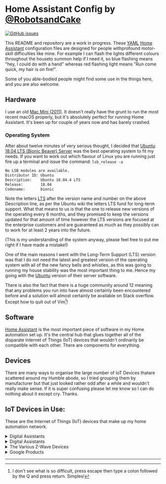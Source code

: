 # Home Assistant Config by [@RobotsandCake](https://github.com/robotsandcake) #

[![GitHub issues](https://img.shields.io/github/issues/robotsandcake/homeassistant)](https://github.com/robotsandcake/homeassistant/issues)

This README and repository are a work in progress. These [YAML](http://yaml.org) [Home Assistant](https://home-assistant.io/) configuration files are designed for people withprofound motor-skill difficulties like mine. For example I can flash the lights different colours throughout the houseto summon help if I need it, so blue flashing means "hey, I could do with a hand" whereas red flashing light means "Run come quick, my hair is on fire!". 

Some of you able-bodied people might find some use in the things here, and you are also welcome.

## Hardware ##

I use an old [Mac Mini (2011)](https://support.apple.com/kb/sp632?locale=en_US). It doesn't really have the grunt to run the most recent macOS properly, but it's absolutely perfect for running Home Assistant. It's been up for couple of years now and has barely crashed.

### Operating System ###

After about twelve minutes of very serious thought, I decided that [Ubuntu 18.04 LTS (Bionic Beaver) Server](http://releases.ubuntu.com/18.04/) was the best operating system to fit my needs. If you want to work out which  flavour of Linux you are running just fire up a terminal and issue the command: `lsb_release -a`

``` bash
No LSB modules are available.
Distributor ID: Ubuntu
Description:    Ubuntu 18.04.4 LTS
Release:        18.04
Codename:       bionic
```

Note the letters [LTS](https://wiki.ubuntu.com/LTS) after the version name and number on the above Description line, as per the Ubuntu wiki the letters LTS fund for long-term support. What that means to us is that the one to release new versions of the operating every 6 months, and they promised to keep the versions updated for that amount of time however the LTS versions are focused at the enterprise customers and are guaranteed as much as they possibly can to work for at least 2 years into the future.

(This is my understanding of the system anyway, please feel free to put me right if I have made a mistake!)

One of the main reasons I went with the Long-Term Support (LTS) version was that I do not need the latest and greatest version of the operating system with all of the new fancy bells and whistles, as this was going to running my house stability was the most important thing to me. Hence my going with the [Ubuntu](https://ubuntu.com/)  version of their server software.

There is also the fact that there is a huge community around 12 meaning that any problems you run into have almost certainly been encountered before and a solution will almost certainly be available on Stack overflow. Except how to quit out of Vim[^vim]!

## Software ##

[Home Assistant](https://home-assistant.io/) is the most important piece of software in my Home automation set up. It's the central hub that glues together all of the disparate Internet of Things (IoT) devices that wouldn't ordinarily be compatible with each other. There are components for everything. 

## Devices ##

There are many ways to organise the large number of IoT Devices thatare scattered around my Humble abode, so I tried grouping them by manufacturer but that just looked rather odd after a while and wouldn't really make sense.  If it is super confusing please let me know so I can do nothing about it except cry.  Thanks.



## IoT Devices in Use: ##

These are the Internet of Things (IoT) devices that make up my home automation network.

<details>
<summary>Digital Assistants</summary> 
* [Google Home](https://store.google.com/gb/product/google_home)
* [Echo Dot Gen 2](http://amzn.to/2hvCexj)
</details>

<details>
    <summary>Digital Assistants</summary>
    <li><a href="https://store.google.com/gb/product/google_home">Google Home</a></li>
    <li><a href="http://amzn.to/2hvCexj">Echo Dot Gen 2</a></li>
</details>

<details>
<summary>The Various Z-Wave Devices</summary>
<li>[Z-Stick Gen5 Z-Wave Gateway](https://aeotec.com/z-wave-usb-stick/)</li>
<li>[Z-Wave Plus Aeotec Range Extender 6](https://www.vesternet.com/products/z-wave-plus-aeotec-range-extender-6-uk)</li>
<li>[FOXX FPZWSSG5UK Project Z-Wave Smart Switch GEN 5, White](https://www.amazon.co.uk/FPZWSSG5UK-Project-Z-Wave-Smart-Switch/dp/B014JS57XI/ref=cm_cr_arp_d_product_top?ie=UTF8)</li>
<li>[Z-Wave Plus Aeotec Smart Switch 6](https://www.vesternet.com/z-wave-aeon-labs-smart-switch-6-gen5-uk)</li>
<li>[Fibaro FGMS-001 Motion Sensors](https://www.fibaro.com/en/products/motion-sensor/)</li>
<li>[Z-Wave Plus Aeotec Door/Window Sensor 6](https://www.vesternet.com/z-wave-aeon-labs-door-window-sensor-6-gen5)</li>
<li>[Aeotec Door / Window Sensor 7](https://aeotec.com/z-wave-door-window-sensor/)</li>
</details>

<details>
<summary>Google Products</summary> 
<li>[Google Nest Protect 2nd Generation Smoke + Carbon Monoxide Alarm (Wired), White](https://store.google.com/gb/product/nest_protect_2nd_gen)</li>
<li>[Chromecast Audio](https://store.google.com/product/chromecast_audio)</li>
<li>[Google Home Mini](https://store.google.com/product/google_home_mini_first_gen)</li>
</details>


---

[^vim]: I don't see what is so difficult, press escape then type a colon followed by the Q and press return. Simples!
